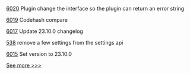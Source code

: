 
[6020](https://github.com/hyperledger/besu/pull/6020) Plugin change the interface so the plugin can return an error string

[6019](https://github.com/hyperledger/besu/pull/6019) Codehash compare

[6017](https://github.com/hyperledger/besu/pull/6017) Update 23.10.0 changelog

[538](https://github.com/hyperledger-labs/fabric-operations-console/pull/538) remove a few settings from the settings api

[6015](https://github.com/hyperledger/besu/pull/6015) Set version to 23.10.0


[See more >>>](https://start-here.hyperledger.org/pull-requests)
